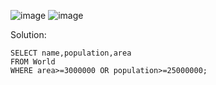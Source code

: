 ![image](https://github.com/user-attachments/assets/c086e6e9-57a3-4d04-8327-623c748ddf0d)
![image](https://github.com/user-attachments/assets/4c6406d7-c473-4d9b-a786-fcc82459ed91)

Solution:
```
SELECT name,population,area
FROM World
WHERE area>=3000000 OR population>=25000000;
```
